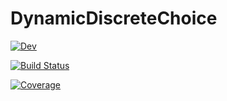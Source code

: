 # DynamicDiscreteChoice

<!-- [![Stable](https://img.shields.io/badge/docs-stable-blue.svg)](https://schrimpf.github.io/DynamicDiscreteChoice.jl/stable) -->

[![Dev](https://img.shields.io/badge/docs-dev-blue.svg)](https://schrimpf.github.io/DynamicDiscreteChoice.jl/dev)

[![Build Status](https://github.com/schrimpf/DynamicDiscreteChoice.jl/actions/workflows/CI.yml/badge.svg?branch=main)](https://github.com/schrimpf/DynamicDiscreteChoice.jl/actions/workflows/CI.yml?query=branch%3Amain)

[![Coverage](https://codecov.io/gh/schrimpf/DynamicDiscreteChoice.jl/branch/main/graph/badge.svg)](https://codecov.io/gh/schrimpf/DynamicDiscreteChoice.jl)
